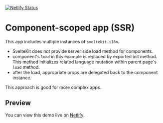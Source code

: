 [![Netlify Status](https://api.netlify.com/api/v1/badges/7b79a988-ea49-40a0-bad9-842312b1c647/deploy-status)](https://app.netlify.com/sites/component-scoped-ssr/deploys)

# Component-scoped app (SSR)
This app includes multiple instances of `sveltekit-i18n`.

- SvelteKit does not provide server side load method for components.
- component's `load` in this example is replaced by exported init method. This method initializes related language mutation within parent page's `load` method.
- after the load, appropriate props are delegated back to the component instance.

This approach is good for more complex apps.

## Preview
You can view this demo live on [Netlify](https://component-scoped-ssr.netlify.app).